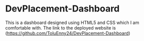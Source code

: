 # DevPlacement-Dashboard
This is a dashboard designed using HTML5 and CSS which I am comfortable with.
The link to the deployed website is (https://github.com/ToluEnny24/DevPlacement-Dashboard)

